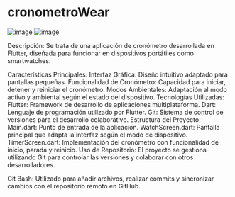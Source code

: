 # cronometroWear

![image](https://github.com/IrvanBola/App-cronometro/assets/122304883/90543f4d-ebfe-4c36-8c5e-ba92d9e096d5)
![image](https://github.com/IrvanBola/App-cronometro/assets/122304883/bf8eb0dd-b0c9-440b-8bff-ba53a6c38265)

Descripción:
Se trata de una aplicación de cronómetro desarrollada en Flutter, diseñada para funcionar en dispositivos portátiles como smartwatches.

Características Principales:
Interfaz Gráfica: Diseño intuitivo adaptado para pantallas pequeñas.
Funcionalidad de Cronómetro: Capacidad para iniciar, detener y reiniciar el cronómetro.
Modos Ambientales: Adaptación al modo activo y ambiental según el estado del dispositivo.
Tecnologías Utilizadas:
Flutter: Framework de desarrollo de aplicaciones multiplataforma.
Dart: Lenguaje de programación utilizado por Flutter.
Git: Sistema de control de versiones para el desarrollo colaborativo.
Estructura del Proyecto:
Main.dart: Punto de entrada de la aplicación.
WatchScreen.dart: Pantalla principal que adapta la interfaz según el modo de dispositivo.
TimerScreen.dart: Implementación del cronómetro con funcionalidad de inicio, parada y reinicio.
Uso de Repositorio:
El proyecto se gestiona utilizando Git para controlar las versiones y colaborar con otros desarrolladores.

Git Bash: Utilizado para añadir archivos, realizar commits y sincronizar cambios con el repositorio remoto en GitHub.
